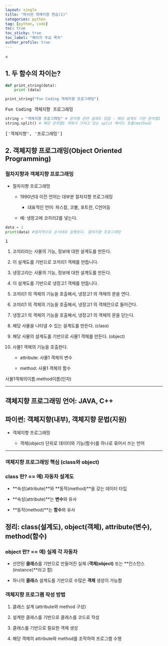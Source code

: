 ```yaml
---
layout: single
title: "파이썬 객체지향 연습(1)"
categories: python
tag: [python, code]
toc: true
toc_sticky: true
toc_label: "페이지 주요 목차"
author_profile: true
---
```


<

## 1. 두 함수의 차이는?

```python
def print_string(data):
    print (data)

print_string("Fun Coding 객체지향 프로그래밍")
```

<pre>
Fun Coding 객체지향 프로그래밍
</pre>

```python
string = "객체지향 프로그래밍" # 문자열 관련 설계도 있음 - 해당 설계도 기반 문자열1 객체가 만들어짐
string.split() # 해당 문자열1 객체가 가지고 있는 split 메서드 호출(method)
```

<pre>
['객체지향', '프로그래밍']
</pre>

## 2. 객체지향 프로그래밍(Object Oriented Programming)

### 절차지향과 객체지향 프로그래밍

- 절차지향 프로그래밍

  - 1990년대 이전 언어는 대부분 절차지향 프로그래밍

    - 대표적인 언어: 파스칼, 코볼, 포트란, C언어등

  - 예: 냉장고에 코끼리2를 넣는다.

```python
data = 1
print(data) #절차적으로 순서대로 실행된다. 절차지향 프로그래밍
```

<pre>
1
</pre>

1. 코끼리라는 사물의 기능, 정보에 대한 설계도를 만든다.

2. 이 설계도를 기반으로 코끼리1 객체를 만듭니다.

3. 냉장고라는 사물의 기능, 정보에 대한 설계도를 만든다.

4. 이 설계도를 기반으로 냉장고1 객체를 만듭니다.

5. 코끼리1 의 객체의 기능을 호출해서, 냉장고1 의 객체의 문을 연다.

6. 코끼리1 의 객체의 기능을 호출해서, 냉장고1 의 객체안으로 들어간다.

7. 냉장고1 의 객체의 기능을 호출해서, 냉장고1 의 객체의 문을 닫는다.

8. 해당 사물을 나타낼 수 있는 설계도를 만든다. (class)

9. 해당 사물의 설계도를 기반으로 사물1 객체를 만든다. (object)

10. 사물1 객체의 기능을 호출한다.

    - attribute: 사물1 객체의 변수

    - method: 사물1 객체의 함수

사물1객체의이름.method이름(인자)

---

## 객체지향 프로그래밍 언어: JAVA, C++

## 파이썬: 객체지향(내부), 객체지향 문법(지원)

- 객체지향 프로그래밍

  - 객체(object) 단위로 데이터와 기능(함수)를 하나로 묶어서 쓰는 언어

---

### 객체지향 프로그래밍 핵심 (class와 object)

### class 란? == 예) 자동차 설계도

- **속성(attribute)**와 **동작(method)**을 갖는 데이터 타입

- **속성(attribute)**는 **변수**와 유사

- **동작(method)**는 **함수**와 유사

## 정리: class(설계도), object(객체), attribute(변수), method(함수)

### object 란? == 예) 실제 각 자동차

- 선언된 **클래스**를 기반으로 만들어진 실체 (**객체(object)** 또는 **인스턴스(instance)**라고 함)

- 하나의 **클래스** 설계도를 기반으로 수많은 **객체** 생성이 가능함

### 객체지향 프로그램 작성 방법

1.  클래스 설계 (attribute와 method 구성)

2.  설계한 클래스를 기반으로 클래스를 코드로 작성

3.  클래스를 기반으로 필요한 객체 생성

4.  해당 객체의 attribute와 method를 조작하여 프로그램 수행
